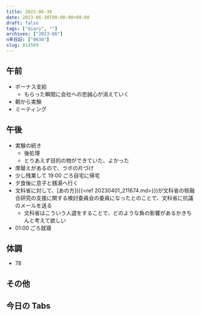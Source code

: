 ```yaml
---
title: 2023-06-30
date: 2023-06-30T00:00:00+09:00
draft: false
tags: ["diary", ""]
archives: ["2023-06"]
n年日記: ["0630"]
slug: 814509
---
```


## 午前

- ボーナス支給
  - もらった瞬間に会社への忠誠心が消えていく
- 朝から実験
- ミーティング

## 午後

- 実験の続き
  - 後処理
  - とりあえず目的の物ができていた、よかった
- 席替えがあるので、ラボの片づけ
- 少し残業して 19:00 ごろ自宅に帰宅
- 夕食後に息子と銭湯へ行く
- 文科省に対して、[あの方]({{<ref 20230401_211674.md>}})が文科省の核融合研究の支援に関する検討委員会の委員になったとのことで、文科省に抗議のメールを送る
  - 文科省はこういう人選をすることで、どのような負の影響があるかきちんと考えて欲しい
- 01:00 ごろ就寝

## 体調

- 78

## その他

## 今日の Tabs
